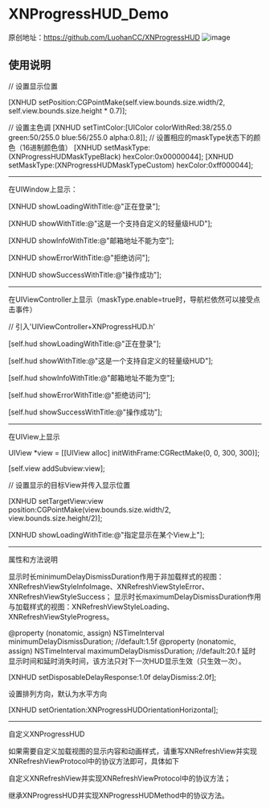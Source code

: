 # XNProgressHUD_Demo
原创地址：https://github.com/LuohanCC/XNProgressHUD
 ![image](https://github.com/feibaichen/XNProgressHUD_F_Demo/blob/master/xnp.gif)



使用说明
--------------------------------------------
// 设置显示位置

[XNHUD setPosition:CGPointMake(self.view.bounds.size.width/2, self.view.bounds.size.height * 0.7)];


// 设置主色调
[XNHUD setTintColor:[UIColor colorWithRed:38/255.0 green:50/255.0 blue:56/255.0 alpha:0.8]];
// 设置相应的maskType状态下的颜色（16进制颜色值）
[XNHUD setMaskType:(XNProgressHUDMaskTypeBlack)  hexColor:0x00000044];
[XNHUD setMaskType:(XNProgressHUDMaskTypeCustom) hexColor:0xff000044];

-------------------------------------------
在UIWindow上显示：

[XNHUD showLoadingWithTitle:@"正在登录"];

[XNHUD showWithTitle:@"这是一个支持自定义的轻量级HUD"];

[XNHUD showInfoWithTitle:@"邮箱地址不能为空"];

[XNHUD showErrorWithTitle:@"拒绝访问"];

[XNHUD showSuccessWithTitle:@"操作成功"];


------------------------------------------
在UIViewController上显示（maskType.enable=true时，导航栏依然可以接受点击事件）


// 引入'UIViewController+XNProgressHUD.h'

[self.hud showLoadingWithTitle:@"正在登录"];

[self.hud showWithTitle:@"这是一个支持自定义的轻量级HUD"];

[self.hud showInfoWithTitle:@"邮箱地址不能为空"];

[self.hud showErrorWithTitle:@"拒绝访问"];

[self.hud showSuccessWithTitle:@"操作成功"];


-------------------------------------------

在UIView上显示

UIView *view = [[UIView alloc] initWithFrame:CGRectMake(0, 0, 300, 300)];

[self.view addSubview:view];

// 设置显示的目标View并传入显示位置

[XNHUD setTargetView:view position:CGPointMake(view.bounds.size.width/2,  view.bounds.size.height/2)];

[XNHUD showLoadingWithTitle:@"指定显示在某个View上"];


-----------------------------
属性和方法说明

显示时长minimumDelayDismissDuration作用于非加载样式的视图：XNRefreshViewStyleInfoImage、XNRefreshViewStyleError、XNRefreshViewStyleSuccess； 
显示时长maximumDelayDismissDuration作用与加载样式的视图：XNRefreshViewStyleLoading、XNRefreshViewStyleProgress。

@property (nonatomic, assign) NSTimeInterval minimumDelayDismissDuration; //default:1.5f
@property (nonatomic, assign) NSTimeInterval maximumDelayDismissDuration; //default:20.f
延时显示时间和延时消失时间，该方法只对下一次HUD显示生效（只生效一次）。


[XNHUD setDisposableDelayResponse:1.0f delayDismiss:2.0f];

设置排列方向，默认为水平方向


[XNHUD setOrientation:XNProgressHUDOrientationHorizontal];


-------------------------------
自定义XNProgressHUD


如果需要自定义加载视图的显示内容和动画样式，请重写XNRefreshView并实现XNRefreshViewProtocol中的协议方法即可，具体如下

自定义XNRefreshView并实现XNRefreshViewProtocol中的协议方法；

继承XNProgressHUD并实现XNProgressHUDMethod中的协议方法。

